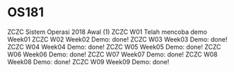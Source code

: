# OS181
ZCZC Sistem Operasi 2018 Awal (1)
ZCZC W01 Telah mencoba demo Week01
ZCZC W02 Week02 Demo: done!
ZCZC W03 Week03 Demo: done!
ZCZC W04 Week04 Demo: done!
ZCZC W05 Week05 Demo: done!
ZCZC W06 Week06 Demo: done!
ZCZC W07 Week07 Demo: done!
ZCZC W08 Week08 Demo: done!
ZCZC W09 Week09 Demo: done!

